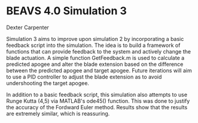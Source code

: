 # BEAVS 4.0 Simulation 3

Dexter Carpenter

Simulation 3 aims to improve upon simulation 2 by incorporating a basic feedback script into the simulation. The idea is to build a framework of functions that can provide feedback to the system and actively change the blade actuation. A simple function GetFeedback.m is used to calculate a predicted apogee and alter the blade extension based on the difference between the predicted apogee and target apogee. Future iterations will aim to use a PID controller to adjust the blade extension as to avoid undershooting the target apogee.

In addition to a basic feedback script, this simulation also attempts to use Runge Kutta (4,5) via MATLAB's ode45() function. This was done to justify the accuracy of the Fordward Euler method. Results show that the results are extremely similar, which is reassuring. 
